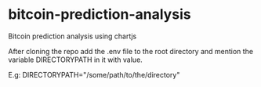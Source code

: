 # bitcoin-prediction-analysis
Bitcoin prediction analysis using chartjs


After cloning the repo add the .env file to the root directory and mention the variable DIRECTORYPATH in it with value.

E.g: DIRECTORYPATH="/some/path/to/the/directory"
  
